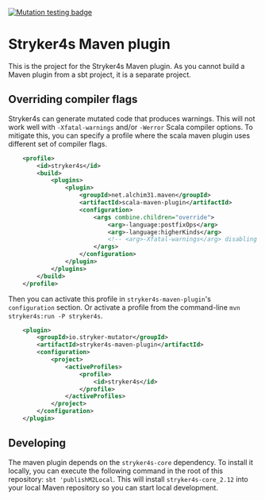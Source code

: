 [![Mutation testing badge](https://img.shields.io/endpoint?style=flat&url=https%3A%2F%2Fbadge-api.stryker-mutator.io%2Fgithub.com%2Fstryker-mutator%2Fstryker4s%2Fmaster%3Fmodule%3Dmaven-plugin)](https://dashboard.stryker-mutator.io/reports/github.com/stryker-mutator/stryker4s/master?module=maven-plugin)

# Stryker4s Maven plugin

This is the project for the Stryker4s Maven plugin. As you cannot build a Maven plugin from a sbt project, it is a separate project.

## Overriding compiler flags

Stryker4s can generate mutated code that produces warnings.
This will not work well with `-Xfatal-warnings` and/or `-Werror` Scala compiler options.
To mitigate this, you can specify a profile where the scala maven plugin uses different set of compiler flags.

```xml
    <profile>
        <id>stryker4s</id>
        <build>
            <plugins>
                <plugin>
                    <groupId>net.alchim31.maven</groupId>
                    <artifactId>scala-maven-plugin</artifactId>
                    <configuration>
                        <args combine.children="override">
                            <arg>-language:postfixOps</arg>
                            <arg>-language:higherKinds</arg>
                            <!-- <arg>-Xfatal-warnings</arg> disabling for stryker4s -->
                        </args>
                    </configuration>
                </plugin>
            </plugins>
        </build>
    </profile>
```

Then you can activate this profile in `stryker4s-maven-plugin`'s `configuration` section. Or activate a profile from the command-line `mvn stryker4s:run -P stryker4s`.

```xml
    <plugin>
        <groupId>io.stryker-mutator</groupId>
        <artifactId>stryker4s-maven-plugin</artifactId>
        <configuration>
            <project>
                <activeProfiles>
                    <profile>
                        <id>stryker4s</id>
                    </profile>
                </activeProfiles>
            </project>
        </configuration>
    </plugin>
```

## Developing

The maven plugin depends on the `stryker4s-core` dependency. To install it locally, you can execute the following command in the root of this repository: `sbt 'publishM2Local`. This will install `stryker4s-core_2.12` into your local Maven repository so you can start local development.

